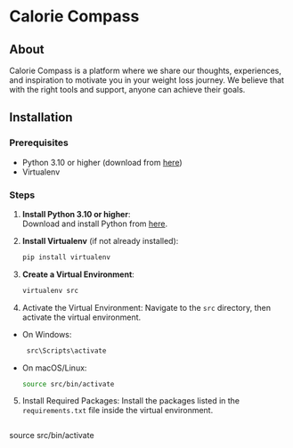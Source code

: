 # Calorie Compass

## About
Calorie Compass is a platform where we share our thoughts, experiences, and inspiration to motivate you in your weight loss journey. We believe that with the right tools and support, anyone can achieve their goals.

## Installation

### Prerequisites
- Python 3.10 or higher (download from [here](https://www.python.org/downloads/))
- Virtualenv

### Steps
1. **Install Python 3.10 or higher**:  
   Download and install Python from [here](https://www.python.org/downloads/).

2. **Install Virtualenv** (if not already installed):  
   ```sh
   pip install virtualenv

3. **Create a Virtual Environment**:
   ```sh
   virtualenv src

4. Activate the Virtual Environment:
Navigate to the `src` directory, then activate the virtual environment.
- On Windows:
  ```sh
   src\Scripts\activate
- On macOS/Linux:
  ```sh
  source src/bin/activate

5. Install Required Packages:
Install the packages listed in the `requirements.txt` file inside the virtual environment.
   ```sh
  source src/bin/activate
